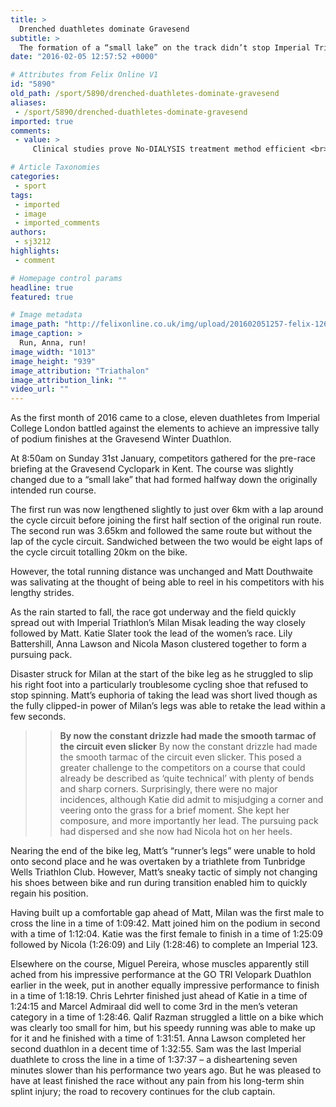 ```yaml
---
title: >
  Drenched duathletes dominate Gravesend
subtitle: >
  The formation of a “small lake” on the track didn’t stop Imperial Triathalon Club
date: "2016-02-05 12:57:52 +0000"

# Attributes from Felix Online V1
id: "5890"
old_path: /sport/5890/drenched-duathletes-dominate-gravesend
aliases:
 - /sport/5890/drenched-duathletes-dominate-gravesend
imported: true
comments:
 - value: >
     Clinical studies prove No-DIALYSIS treatment method efficient <br>reducing GFR in KIDNEY DISEASE sufferers http://kidneyok.tumblr.com/post/69309674755/the-story-of-this-man-is-one-that-can-really-give,I really wish there were more arciltes like this on the web.

# Article Taxonomies
categories:
 - sport
tags:
 - imported
 - image
 - imported_comments
authors:
 - sj3212
highlights:
 - comment

# Homepage control params
headline: true
featured: true

# Image metadata
image_path: "http://felixonline.co.uk/img/upload/201602051257-felix-12615319_10208435310861198_4970862720359336288_o.jpg"
image_caption: >
  Run, Anna, run!
image_width: "1013"
image_height: "939"
image_attribution: "Triathalon"
image_attribution_link: ""
video_url: ""
---
```


As the first month of 2016 came to a close, eleven duathletes from Imperial College London battled against the elements to achieve an impressive tally of podium finishes at the Gravesend Winter Duathlon.

At 8:50am on Sunday 31st January, competitors gathered for the pre-race briefing at the Gravesend Cyclopark in Kent. The course was slightly changed due to a “small lake” that had formed halfway down the originally intended run course.

The first run was now lengthened slightly to just over 6km with a lap around the cycle circuit before joining the first half section of the original run route. The second run was 3.65km and followed the same route but without the lap of the cycle circuit. Sandwiched between the two would be eight laps of the cycle circuit totalling 20km on the bike.

However, the total running distance was unchanged and Matt Douthwaite was salivating at the thought of being able to reel in his competitors with his lengthy strides.

As the rain started to fall, the race got underway and the field quickly spread out with Imperial Triathlon’s Milan Misak leading the way closely followed by Matt. Katie Slater took the lead of the women’s race. Lily Battershill, Anna Lawson and Nicola Mason clustered together to form a pursuing pack.

Disaster struck for Milan at the start of the bike leg as he struggled to slip his right foot into a particularly troublesome cycling shoe that refused to stop spinning. Matt’s euphoria of taking the lead was short lived though as the fully clipped-in power of Milan’s legs was able to retake the lead within a few seconds.
> > **By now the constant drizzle had made the smooth tarmac of the circuit even slicker**
By now the constant drizzle had made the smooth tarmac of the circuit even slicker. This posed a greater challenge to the competitors on a course that could already be described as ‘quite technical’ with plenty of bends and sharp corners. Surprisingly, there were no major incidences, although Katie did admit to misjudging a corner and veering onto the grass for a brief moment. She kept her composure, and more importantly her lead. The pursuing pack had dispersed and she now had Nicola hot on her heels.

Nearing the end of the bike leg, Matt’s “runner’s legs” were unable to hold onto second place and he was overtaken by a triathlete from Tunbridge Wells Triathlon Club. However, Matt’s sneaky tactic of simply not changing his shoes between bike and run during transition enabled him to quickly regain his position.

Having built up a comfortable gap ahead of Matt, Milan was the first male to cross the line in a time of 1:09:42. Matt joined him on the podium in second with a time of 1:12:04. Katie was the first female to finish in a time of 1:25:09 followed by Nicola (1:26:09) and Lily (1:28:46) to complete an Imperial 123.

Elsewhere on the course, Miguel Pereira, whose muscles apparently still ached from his impressive performance at the GO TRI Velopark Duathlon earlier in the week, put in another equally impressive performance to finish in a time of 1:18:19. Chris Lehrter finished just ahead of Katie in a time of 1:24:15 and Marcel Admiraal did well to come 3rd in the men’s veteran category in a time of 1:28:46. Qalif Razman struggled a little on a bike which was clearly too small for him, but his speedy running was able to make up for it and he finished with a time of 1:31:51. Anna Lawson completed her second duathlon in a decent time of 1:32:55. Sam was the last Imperial duathlete to cross the line in a time of 1:37:37 – a disheartening seven minutes slower than his performance two years ago. But he was pleased to have at least finished the race without any pain from his long-term shin splint injury; the road to recovery continues for the club captain.
